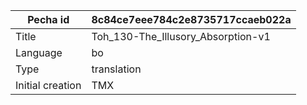 |Pecha id | 8c84ce7eee784c2e8735717ccaeb022a
| --- | --- 
|Title | Toh_130-The_Illusory_Absorption-v1 
|Language | bo
|Type | translation
|Initial creation | TMX